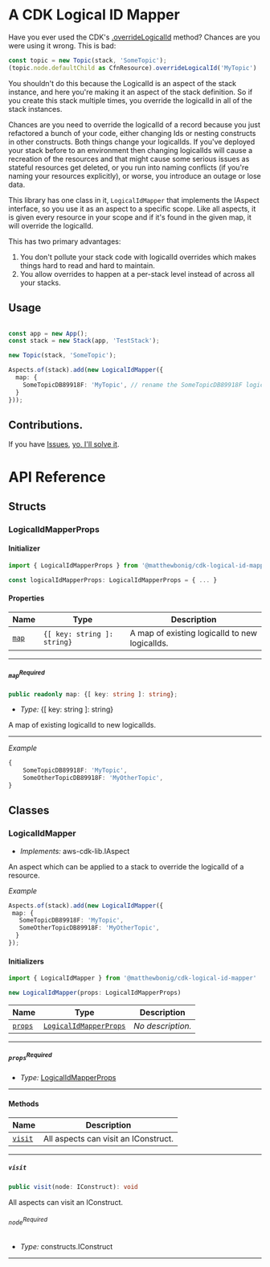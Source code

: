 # A CDK Logical ID Mapper

Have you ever used the CDK's [.overrideLogicalId](https://docs.aws.amazon.com/cdk/api/v2/docs/aws-cdk-lib.CfnResource.html#overridewbrlogicalwbridnewlogicalid) method? Chances are you were using it wrong. This is bad:

```typescript
const topic = new Topic(stack, 'SomeTopic');
(topic.node.defaultChild as CfnResource).overrideLogicalId('MyTopic')
```

You shouldn't do this because the LogicalId is an aspect of the stack instance, and here you're making
it an aspect of the stack definition. So if you create this stack multiple times, you override the logicalId in all of the
stack instances.

Chances are you need to override the logicalId of a record because you just refactored a bunch of your code, either changing Ids
or nesting constructs in other constructs. Both things change your logicalIds. If you've deployed your stack before to an
environment then changing logicalIds will cause a recreation of the resources and that might cause some serious issues
as stateful resources get deleted, or you run into naming conflicts (if you're naming your resources explicitly), or worse, you introduce an outage or lose data.

This library has one class in it, `LogicalIdMapper` that implements the IAspect interface, so you use it as an aspect to a specific scope. Like all aspects, it is given every resource in your scope and if it's found in the given map, it will override the logicalId.

This has two primary advantages:
1. You don't pollute your stack code with logicalId overrides which makes things hard to read and hard to maintain.
2. You allow overrides to happen at a per-stack level instead of across all your stacks.

## Usage

```typescript

const app = new App();
const stack = new Stack(app, 'TestStack');

new Topic(stack, 'SomeTopic');

Aspects.of(stack).add(new LogicalIdMapper({
  map: {
    SomeTopicDB89918F: 'MyTopic', // rename the SomeTopicDB89918F logical ID to MyTopic
  }
}));
```

## Contributions.

If you have [Issues](https://github.com/mbonig/cdk-logical-id-mapper), [yo, I'll solve it](https://www.youtube.com/watch?v=rog8ou-ZepE).

# API Reference <a name="API Reference" id="api-reference"></a>


## Structs <a name="Structs" id="Structs"></a>

### LogicalIdMapperProps <a name="LogicalIdMapperProps" id="@matthewbonig/cdk-logical-id-mapper.LogicalIdMapperProps"></a>

#### Initializer <a name="Initializer" id="@matthewbonig/cdk-logical-id-mapper.LogicalIdMapperProps.Initializer"></a>

```typescript
import { LogicalIdMapperProps } from '@matthewbonig/cdk-logical-id-mapper'

const logicalIdMapperProps: LogicalIdMapperProps = { ... }
```

#### Properties <a name="Properties" id="Properties"></a>

| **Name** | **Type** | **Description** |
| --- | --- | --- |
| <code><a href="#@matthewbonig/cdk-logical-id-mapper.LogicalIdMapperProps.property.map">map</a></code> | <code>{[ key: string ]: string}</code> | A map of existing logicalId to new logicalIds. |

---

##### `map`<sup>Required</sup> <a name="map" id="@matthewbonig/cdk-logical-id-mapper.LogicalIdMapperProps.property.map"></a>

```typescript
public readonly map: {[ key: string ]: string};
```

- *Type:* {[ key: string ]: string}

A map of existing logicalId to new logicalIds.

---

*Example*

```typescript
{
    SomeTopicDB89918F: 'MyTopic',
    SomeOtherTopicDB89918F: 'MyOtherTopic',
}
```


## Classes <a name="Classes" id="Classes"></a>

### LogicalIdMapper <a name="LogicalIdMapper" id="@matthewbonig/cdk-logical-id-mapper.LogicalIdMapper"></a>

- *Implements:* aws-cdk-lib.IAspect

An aspect which can be applied to a stack to override the logicalId of a resource.

*Example*

```typescript
Aspects.of(stack).add(new LogicalIdMapper({
 map: {
   SomeTopicDB89918F: 'MyTopic',
   SomeOtherTopicDB89918F: 'MyOtherTopic',
  }
});
```


#### Initializers <a name="Initializers" id="@matthewbonig/cdk-logical-id-mapper.LogicalIdMapper.Initializer"></a>

```typescript
import { LogicalIdMapper } from '@matthewbonig/cdk-logical-id-mapper'

new LogicalIdMapper(props: LogicalIdMapperProps)
```

| **Name** | **Type** | **Description** |
| --- | --- | --- |
| <code><a href="#@matthewbonig/cdk-logical-id-mapper.LogicalIdMapper.Initializer.parameter.props">props</a></code> | <code><a href="#@matthewbonig/cdk-logical-id-mapper.LogicalIdMapperProps">LogicalIdMapperProps</a></code> | *No description.* |

---

##### `props`<sup>Required</sup> <a name="props" id="@matthewbonig/cdk-logical-id-mapper.LogicalIdMapper.Initializer.parameter.props"></a>

- *Type:* <a href="#@matthewbonig/cdk-logical-id-mapper.LogicalIdMapperProps">LogicalIdMapperProps</a>

---

#### Methods <a name="Methods" id="Methods"></a>

| **Name** | **Description** |
| --- | --- |
| <code><a href="#@matthewbonig/cdk-logical-id-mapper.LogicalIdMapper.visit">visit</a></code> | All aspects can visit an IConstruct. |

---

##### `visit` <a name="visit" id="@matthewbonig/cdk-logical-id-mapper.LogicalIdMapper.visit"></a>

```typescript
public visit(node: IConstruct): void
```

All aspects can visit an IConstruct.

###### `node`<sup>Required</sup> <a name="node" id="@matthewbonig/cdk-logical-id-mapper.LogicalIdMapper.visit.parameter.node"></a>

- *Type:* constructs.IConstruct

---





